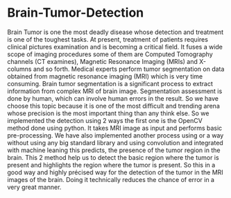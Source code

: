 # Brain-Tumor-Detection
Brain Tumor is one the most deadly disease whose detection and treatment is one of the toughest tasks. At present, treatment of patients requires clinical pictures examination and is becoming a critical field. It fuses a wide scope of imaging procedures some of them are Computed Tomography channels (CT examines), Magnetic Resonance Imaging (MRIs) and X-columns and so forth. Medical experts perform tumor segmentation on data obtained from magnetic resonance imaging (MRI) which is very time consuming. Brain tumor segmentation is a significant process to extract information from complex MRI of brain image. Segmentation assessment is done by human, which can involve human errors in the result. So we have choose this topic because it is one of the most difficult and trending arena whose precision is the most important thing than any think else. So we implemented the detection using 2 ways the first one is the OpenCV method done using python. It takes MRI image as input and performs basic pre-processing. We have also implemented another process using or a way without using any big standard library and using convolution and integrated with machine leaning this predicts, the presence of the tumor region in the brain. This 2 method help us to detect the basic region where the tumor is present and highlights the region where the tumor is present. So this in a good way and highly précised way for the detection of the tumor in the MRI images of the brain. Doing it technically reduces the chance of error in a very great manner.
